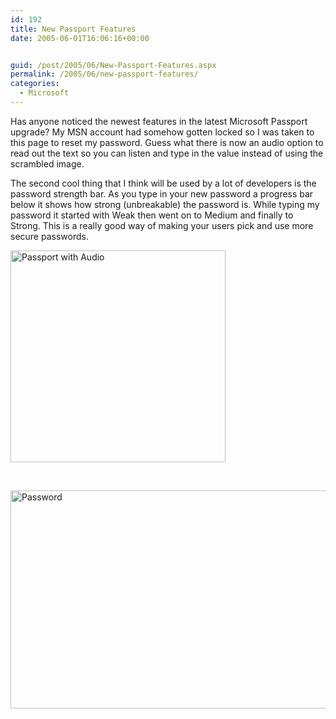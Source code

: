```yaml
---
id: 192
title: New Passport Features
date: 2005-06-01T16:06:16+00:00


guid: /post/2005/06/New-Passport-Features.aspx
permalink: /2005/06/new-passport-features/
categories:
  - Microsoft
---
```

<p>Has anyone noticed the newest features in the latest Microsoft Passport upgrade? My MSN account had somehow gotten locked so I was taken to this page to reset my password. Guess what there is now an audio option to read out the text so you can listen and type in the value instead of using the scrambled image. </p>
<p>The second cool thing that I think will be used by a lot of developers is the password strength bar. As you type in your new password a progress bar below it shows how strong (unbreakable) the password is. While typing my password it started with Weak then went on to Medium and finally to Strong. This is a really good way of making your users pick and use more secure passwords.</p>
<p><img height="339" alt="Passport with Audio" src="https://merill.net/wp-content/uploads/contentbinary/05_2D06_2D01_2DMsnPassport_small.jpg" width="344" border="0" /></p>
<p>&nbsp;</p>
<p><img height="349" alt="Password" src="https://merill.net/wp-content/uploads/contentbinary/05_2D06_2D01_2DMsnPassport2_small1.jpg" width="635" border="0" /></p>